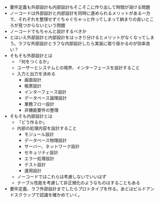 - 要件定義も外部設計も内部設計もそこそこに作り出して時間が溶ける問題
- ノーコードは外部設計と内部設計を同時に進められるメリットがある一方で、それぞれを整理せずぐちゃぐちゃっと作ってしまって納まりの良いところが見つからないという問題
- ノーコードでもちゃんと設計するべきか
- とはいえ外部設計と内部設計をはっきり分けるとメリットがなくなってしまう。ラフな外部設計とラフな内部設計したら実装に取り掛かるのが効率良い？
- そもそも外部設計とは
	- 「何をつくるか」
	- ユーザーとシステムとの境界、インターフェースを設計すること
	- 入力と出力を決める
		- 画面設計
		- 帳票設計
		- インターフェース設計
		- データベース論理設計
		- 業務フロー設計
		- 非機能要件の整理
- そもそも内部設計とは
	- 「どう作るか」
	- 内部の処理内容を設計すること
		- モジュール設計
		- データベース物理設計
		- サーバー、ネットワーク設計
		- セキュリティ設計
		- エラー処理設計
		- テスト設計
		- 運用設計
	- ノーコードではこれらは考慮しないでいいはず
	- テーブル性能を考慮して非正規化のようなものはすることもある
- 要件定義、ラフ外部設計までしたらプロトタイプを作る。あとはビルドアンドスクラップで認識を確かめていく。